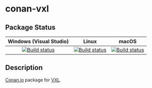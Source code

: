 # conan-vxl

## Package Status

| Windows (Visual Studio) | Linux | macOS |
|:-----------------------:|:-----:|:-----:|
|[![Build status](https://github.com/SpaceIm/conan-vxl/workflows/.github/workflows/windows.yml/badge.svg?branch=testing%2F3.3.0)](https://github.com/SpaceIm/conan-vxl/actions/workflows/windows.yml?query=branch%3Atesting%2F3.3.0)|[![Build status](https://github.com/SpaceIm/conan-vxl/workflows/.github/workflows/linux.yml/badge.svg?branch=testing%2F3.3.0)](https://github.com/SpaceIm/conan-vxl/actions/workflows/linux.yml?query=branch%3Atesting%2F3.3.0)|[![Build status](https://github.com/SpaceIm/conan-vxl/workflows/.github/workflows/macos.yml/badge.svg?branch=testing%2F3.3.0)](https://github.com/SpaceIm/conan-vxl/actions/workflows/macos.yml?query=branch%3Atesting%2F3.3.0)|

## Description

[Conan.io](https://conan.io) package for [VXL](https://vxl.github.io).
